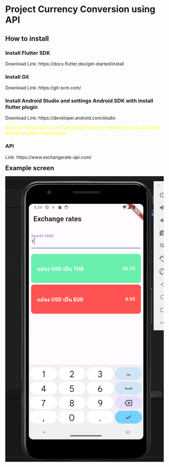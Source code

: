 <h1>Project Currency Conversion using API</h1>

<h2>How to install</h2>

<h3>Install Flutter SDK</h3>
Download Link: https://docs.flutter.dev/get-started/install
<h3>Install Git</h3>
Download Link: https://git-scm.com/
<h3>Install Android Studio and settings Android SDK with install flutter plugin</h3>
Download Link: https://developer.android.com/studio

<p style="color: yellow !important;">And use "flutter doctor" in Command Prompt to check the status. It should display all green checkmarks.</p>

<h3>API</h3>
Link: https://www.exchangerate-api.com/<br>

<strong style="font-size: 20px !important;">Example screen</strong><br>

![Example screen](Example%20screen.png)
